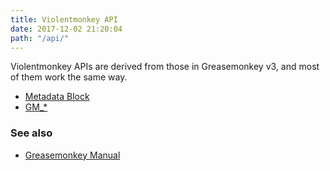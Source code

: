 ```yaml
---
title: Violentmonkey API
date: 2017-12-02 21:20:04
path: "/api/"
---
```


Violentmonkey APIs are derived from those in Greasemonkey v3, and most of them work the same way.

- [Metadata Block](metadata-block/)
- [GM_*](gm/)

### See also
- [Greasemonkey Manual](https://wiki.greasespot.net/Greasemonkey_Manual:API)
